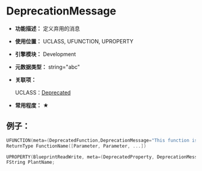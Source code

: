 ﻿# DeprecationMessage

- **功能描述：** 定义弃用的消息

- **使用位置：** UCLASS, UFUNCTION, UPROPERTY

- **引擎模块：** Development

- **元数据类型：** string="abc"

- **关联项：**

  UCLASS：[Deprecated](../../Specifier/UCLASS/Development/Deprecated/Deprecated.md)

- **常用程度：** ★

## 例子：

```cpp
UFUNCTION(meta=(DeprecatedFunction,DeprecationMessage="This function is deprecated, please use OtherFunctionName instead."))
ReturnType FunctionName([Parameter, Parameter, ...])

UPROPERTY(BlueprintReadWrite, meta=(DeprecatedProperty, DeprecationMessage="This is deprecated"))
FString PlantName;
```